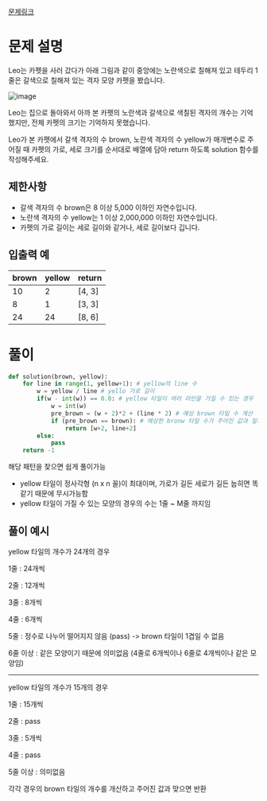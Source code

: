 [문제링크](https://programmers.co.kr/learn/courses/30/lessons/42842)

# 문제 설명

Leo는 카펫을 사러 갔다가 아래 그림과 같이 중앙에는 노란색으로 칠해져 있고 테두리 1줄은 갈색으로 칠해져 있는 격자 모양 카펫을 봤습니다.

![image](https://user-images.githubusercontent.com/102650903/174382317-49d447a0-f140-4c47-b347-f7171b52632d.png)

Leo는 집으로 돌아와서 아까 본 카펫의 노란색과 갈색으로 색칠된 격자의 개수는 기억했지만, 전체 카펫의 크기는 기억하지 못했습니다.

Leo가 본 카펫에서 갈색 격자의 수 brown, 노란색 격자의 수 yellow가 매개변수로 주어질 때 카펫의 가로, 세로 크기를 순서대로 배열에 담아 return 하도록 solution 함수를 작성해주세요.


**제한사항**
---------

* 갈색 격자의 수 brown은 8 이상 5,000 이하인 자연수입니다.
* 노란색 격자의 수 yellow는 1 이상 2,000,000 이하인 자연수입니다.
* 카펫의 가로 길이는 세로 길이와 같거나, 세로 길이보다 깁니다.



**입출력 예**
-------------
brown |	yellow	| return
---|---|---
10	| 2	|	[4, 3]
8	|	1	|	[3, 3]
24	|	24	|	[8, 6]



# 풀이
```python
def solution(brown, yellow):
    for line in range(1, yellow+1): # yellow의 line 수
        w = yellow / line # yello 가로 길이
        if(w - int(w)) == 0.0: # yellow 타일이 여러 라인을 가질 수 있는 경우
            w = int(w)
            pre_brown = (w + 2)*2 + (line * 2) # 예상 brown 타일 수 계산
            if (pre_brown == brown): # 예상한 bronw 타일 수가 주어진 값과 일치할 때
                return [w+2, line+2]
        else:
            pass
    return -1
```

해당 패턴을 찾으면 쉽게 풀이가능
* yellow 타일이 정사각형 (n x n 꼴)이 최대이며, 가로가 길든 세로가 길든 눕히면 똑같기 때문에 무시가능함
* yellow 타일이 가질 수 있는 모양의 경우의 수는 1줄 ~ M줄 까지임

**풀이 예시** 
---
yellow 타일의 개수가 24개의 경우 

1줄 : 24개씩

2줄 : 12개씩

3줄 : 8개씩

4줄 : 6개씩

5줄 : 정수로 나누어 떨어지지 않음 (pass) -> brown 타일이 1겹일 수 없음

6줄 이상 : 같은 모양이기 때문에 의미없음 (4줄로 6개씩이나 6줄로 4개씩이나 같은 모양임)

---
yellow 타일의 개수가 15개의 경우 

1줄 : 15개씩

2줄 : pass

3줄 : 5개씩

4줄 : pass

5줄 이상 : 의미없음

각각 경우의 brown 타일의 개수를 개산하고 주어진 값과 맞으면 반환








